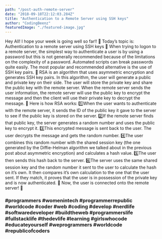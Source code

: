 ```yaml
---
path: "/post-auth-remote-server"
date: "2018-09-18T22:12:03.284Z"
title: "Authentication to a Remote Server using SSH keys"
author: "CodingBeenz"
featuredImage: "./featured-image.jpg"
---
```


Hey All! I hope your week is going well so far!!
🔸
Today’s topic is: Authentication to a remote server using SSH keys
🔸
When trying to logon to a remote server, the simplest way to authenticate a user is by using a password but this is not generally recommended because of the limitations on the complexity of a password. Automated scripts can break passwords quite easily. The most popular and recommended alternative is the use of SSH key pairs.
🔸
RSA is an algorithm that uses asymmetric encryption and generates SSH key pairs. In this algorithm, the user will generate a public and private key on their side. The user will store the private key and share the public key with the remote server. When the remote server sends the user information, the remote server will use the public key to encrypt the message and then the client will use their private key to decrypt the message.
🔸
Here is how RSA works:
1️⃣When the user wants to authenticate with the remote server, it sends the ID of the public key it gave to the server to see if the public key is stored on the server.
2️⃣If the remote server finds that public key, the server generates a random number and uses the public key to encrypt it.
3️⃣This encrypted message is sent back to the user. The user decrypts the message and gets the random number.
4️⃣The user combines this random number with the shared session key (the one generated by the Diffie-Helman algorithm we talked about in the previous post about asymmetric encryption) and calculates a hash value.
5️⃣The user then sends this hash back to the server.
6️⃣The server uses the same shared session key and the random number it sent to the user to calculate the hash on it’s own. It then compares it’s own calculation to the one that the user sent. If they match, it proves that the user is in possession of the private key and is now authenticated.
🔸
Now, the user is connected onto the remote server!
🔸

### #programmers #womenintech #programmerrepublic #worldcode #coder #web #coding #develop #nerdlife #softwaredeveloper #buildtheweb #programmerslife #fullstacklife #thedevlife #learning #girlswhocode #educateyourself #weprogrammers #worldcode #republicofcoders
